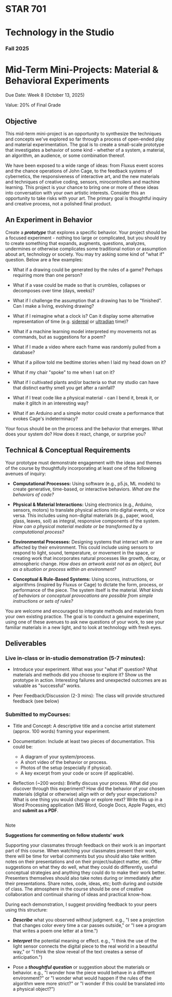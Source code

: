 # STAR 701

# Technology in the Studio

### Fall 2025

# Mid-Term Mini-Projects: Material & Behavioral Experiments


Due Date: Week 8 (October 13, 2025)

Value: 20% of Final Grade

## Objective
This mid-term mini-project is an opportunity to synthesize the techniques and concepts we've explored so far through a process of open-ended play and material experimentation. The goal is to create a small-scale prototype that investigates a behavior of some kind - whether of a system, a material, an algorithm, an audience, or some combination thereof.

We have been exposed to a wide range of ideas: from Fluxus event scores and the chance operations of John Cage, to the feedback systems of cybernetics, the responsiveness of interactive art, and the new materials and techniques of creative coding, sensors, mirocontrollers and machine learning. This project is your chance to bring one or more of these ideas into conversation with your own artistic interests. Consider this an opportunity to take risks with your art. The primary goal is thoughtful inquiry and creative process, not a polished final product.

## An Experiment in Behavior
Create a **_prototype_** that explores a specific behavior. Your project should be a focused experiment - nothing too large or complicated, but you should try to create something that expands, augments, questions, analyzes, undermines or otherwise complicates some traditional notion or assumption about art, technology or society. You may try asking some kind of "what if" question. Below are a few examples:

- What if a drawing could be generated by the rules of a game? Perhaps requiring more than one person?

- What if a vase could be made so that is crumbles, collapses or decomposes over time (days, weeks)?

- What if I challenge the assumption that a drawing has to be "finished". Can I make a living, evolving drawing?

- What if I reimagine what a clock is? Can it display some alternative representation of time (e.g. [sidereal](https://en.wikipedia.org/wiki/Sidereal_time) or [ultradian](https://en.wikipedia.org/wiki/Ultradian_rhythm) time)?

- What if a machine learning model interpreted my movements not as commands, but as suggestions for a poem?

- What if I made a video where each frame was randomly pulled from a database?

- What if a pillow told me bedtime stories when I laid my head down on it?

- What if my chair "spoke" to me when I sat on it?

- What if I cultivated plants and/or bacteria so that my studio can have that distinct earthy smell you get after a rainfall?

- What if I treat code like a physical material - can I bend it, break it, or make it glitch in an interesting way?

- What if an Arduino and a simple motor could create a performance that evokes Cage's indeterminacy?

Your focus should be on the process and the behavior that emerges. What does your system do? How does it react, change, or surprise you?

## Technical & Conceptual Requirements
Your prototype must demonstrate engagement with the ideas and themes of the course by thoughtfully incorporating at least one of the following avenues of inquiry:

- **Computational Processes:** Using software (e.g., p5.js, ML models) to create generative, time-based, or interactive behaviors. _What are the behaviors of code?_

- **Physical & Material Interactions:** Using electronics (e.g., Arduino, sensors, motors) to translate physical actions into digital events, or vice versa. This includes using non-digital materials (e.g., paper, wood, glass, leaves, soil) as integral, responsive components of the system. _How can a physical material mediate or be transformed by a computational process?_

- **Environmental Processes:** Designing systems that interact with or are affected by their environment. This could include using sensors to respond to light, sound, temperature, or movement in the space, or creating work that incorporates natural processes like growth, decay, or atmospheric change. _How does an artwork exist not as an object, but as a situation or process within an environment?_

- **Conceptual & Rule-Based Systems:** Using scores, instructions, or algorithms (inspired by Fluxus or Cage) to dictate the form, process, or performance of the piece. The system itself is the material. _What kinds of behaviors or conceptual provocations are possible from simple instructions or sets of rules?_

You are welcome and encouraged to integrate methods and materials from your own existing practice. The goal is to conduct a genuine experiment, using one of these avenues to ask new questions of your work, to see your familiar materials in a new light, and to look at technology with fresh eyes.


## Deliverables
### Live in-class or in-studio demonstration (5-7 minutes):

* Introduce your experiment. What was your "what if" question? What materials and methods did you choose to explore it? Show us the prototype in action. Interesting failures and unexpected outcomes are as valuable as "successful" works.

* Peer Feedback/Discussion (2-3 mins): The class will provide structured feedback (see below)

### Submitted to myCourses:

* Title and Concept: A descriptive title and a concise artist statement (approx. 100 words) framing your experiment.

* Documentation: Include at least two pieces of documentation. This could be:
    * A diagram of your system/process.
    * A short video of the behavior or process.
    * Photos of the setup (especially if physical).
    * A key excerpt from your code or score (if applicable).

* Reflection (~200 words): Briefly discuss your process. What did you discover through this experiment? How did the behavior of your chosen materials (digital or otherwise) align with or defy your expectations? What is one thing you would change or explore next? Write this up in a Word Processing application (MS Word, Google Docs, Apple Pages, etc) and **submit as a PDF**.

##
>[!NOTE]
> **Suggestions for commenting on fellow students’ work**

Supporting your classmates through feedback on their work is an important part of this course. When watching your classmates present their work, there will be time for verbal comments but you should also take written notes on their presentations and on their project/subject matter, etc. Offer suggestions on what they do well, what they could do differently, useful conceptual strategies and anything they could do to make their work better. Presenters themselves should also take notes during or immediately after their presentations. Share notes, code, ideas, etc; both during and outside of class. The atmosphere in the course should be one of creative collaboration and continual sharing of ideas and practical know-how.

During each demonstration, I suggest providing feedback to your peers using this structure:

- **_Describe_** what you observed without judgment. e.g., "I see a projection that changes color every time a car passes outside," or "I see a program that writes a poem one letter at a time.")

- **_Interpret_** the potential meaning or effect. e.g., "I think the use of the light sensor connects the digital piece to the real world in a beautiful way," or "I think the slow reveal of the text creates a sense of anticipation.")

- Pose a **_thoughtful question_** or suggestion about the materials or behavior. e.g., "I wonder how the piece would behave in a different environment?" or "I wonder what would happen if the rules of the algorithm were more strict?" or "I wonder if this could be translated into a physical object?")